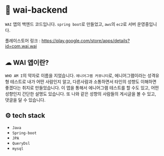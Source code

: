 # 🌈 wai-backend 
`WAI` 앱의 백엔드 코드입니다. `spring boot`로 만들었고, `aws`의 `ec2`로 서버 운영중입니다. 

플레이스토어 링크 : https://play.google.com/store/apps/details?id=com.wai.wai

## ☁  WAI 앱이란?
`WHO AM I`의 약자로 이름을 지었습니다. `에니어그램 커뮤니티`로,  에니어그램이라는 성격유형 테스트로 내가 어떤 사람인지 알고, 
다른사람과 소통하면서 타인의 성향도 이해하면 좋겠다는 취지로 만들었습니다. 
 이 앱을 통해서 에니어그램 테스트를 할 수도 있고, 어떤 성향인지 간단한 설명도 있습니다. 또 나와 같은 성향의 사람들의 게시글을 볼 수 있고, 댓글을 달 수 있습니다.


## ⚙️ tech stack
- `Java`
- `Spring-boot`
- `JPA`
- `QueryDsl`
- `mysql`

[comment]: <> (<img src="https://img.shields.io/badge/HTML5-E34F26?style=flat-square&logo=HTML5&logoColor=white"/>)
[comment]: <> (<img src="https://img.shields.io/static/v1?label=&message=Java&color=blue"/>)


